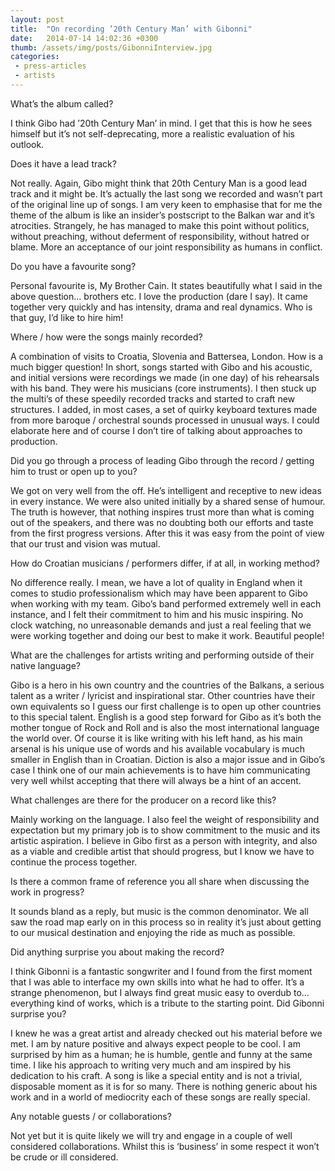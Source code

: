 ```yaml
---
layout: post
title:  "On recording ’20th Century Man’ with Gibonni"
date:   2014-07-14 14:02:36 +0300
thumb: /assets/img/posts/GibonniInterview.jpg
categories:
 - press-articles
 - artists
---
```


What’s the album called?

I think Gibo had ’20th Century Man’ in mind. I get that this is how he sees himself but it’s not self-deprecating, more a realistic evaluation of his outlook.

Does it have a lead track?

Not really. Again, Gibo might think that 20th Century Man is a good lead track and it might be. It’s actually the last song we recorded and wasn’t part of the original line up of songs. I am very keen to emphasise that for me the theme of the album is like an insider’s postscript  to the Balkan war and it’s atrocities. Strangely, he has managed to make this point without politics, without preaching, without deferment of responsibility, without hatred or blame. More an acceptance of our joint responsibility as humans in conflict.

Do you have a favourite song?

Personal favourite is, My Brother Cain. It states beautifully what I said in the above question… brothers etc. I love the production (dare I say). It came together very quickly and has intensity, drama and real dynamics. Who is that guy, I’d like to hire him!

Where / how were the songs mainly recorded?

A combination of visits to Croatia, Slovenia and Battersea, London. How is a much bigger question! In short, songs started with Gibo and his acoustic, and initial versions were recordings we made (in one day) of his rehearsals with his band. They were his musicians (core instruments). I then stuck up the multi’s of these speedily recorded tracks and started to craft new structures. I added, in most cases, a set of quirky keyboard textures made from more baroque / orchestral sounds processed in unusual ways. I could elaborate here and of course I don’t tire of talking about approaches to production.

Did you go through a process of leading Gibo through the record / getting him to trust or open up to you?

We got on very well from the off. He’s intelligent and receptive to new ideas in every instance. We were also united initially by a shared sense of humour. The truth is however, that nothing inspires trust more than what is coming out of the speakers, and there was no doubting both our efforts and taste from the first progress versions. After this it was easy from the point of view that our trust and vision was mutual.

How do Croatian musicians / performers differ, if at all, in working method?

No difference really. I mean, we have a lot of quality in England when it comes to studio professionalism which may have been apparent to Gibo when working with my team. Gibo’s band performed extremely well in each instance, and I felt their commitment to him and his music inspiring. No clock watching, no unreasonable demands and just a real feeling that we were working together and doing our best to make it work. Beautiful people!

What are the challenges for artists writing and performing outside of their native language?

Gibo is a hero in his own country and the countries of the Balkans, a serious talent as a writer / lyricist and inspirational star. Other countries have their own equivalents so I guess our first challenge is to open up other countries to this special talent. English is a good step forward for Gibo as it’s both the mother tongue of Rock and Roll and is also the most international language the world over. Of course it is like writing with his left hand, as his main arsenal is his unique use of words and his available vocabulary is much smaller in English than in Croatian. Diction is also a major issue and in Gibo’s case I think one of our main achievements is to have him communicating very well whilst accepting that there will always be a hint of an accent.

What challenges are there for the producer on a record like this?

Mainly working on the language. I also feel the weight of responsibility and expectation but my primary job is to show commitment to the music and its artistic aspiration. I believe in Gibo first as a person with integrity, and also as a viable and credible artist that should progress, but I know we have to continue the process together.

Is there a common frame of reference you all share when discussing the work in progress?

It sounds bland as a reply, but music is the common denominator. We all saw the road map early on in this process so in reality it’s just about getting to our musical destination and enjoying the ride as much as possible.

Did anything surprise you about making the record?

I think Gibonni is a fantastic songwriter and I found from the first moment that I was able to interface my own skills into what he had to offer. It’s a strange phenomenon, but I always find great music easy to overdub to… everything kind of works, which is a tribute to the starting point.
Did Gibonni surprise you?

I knew he was a great artist and already checked out his material before we met. I am by nature positive and always expect people to be cool. I am surprised by him as a human; he is humble, gentle and funny at the same time. I like his approach to writing very much and am inspired by his dedication to his craft. A song is like a special entity and is not a trivial, disposable moment as it is for so many. There is nothing generic about his work and in a world of mediocrity each of these songs are really special.

Any notable guests / or collaborations?

Not yet but it is quite likely we will try and engage in a couple of well considered collaborations. Whilst this is ‘business’ in some respect it won’t be crude or ill considered.
